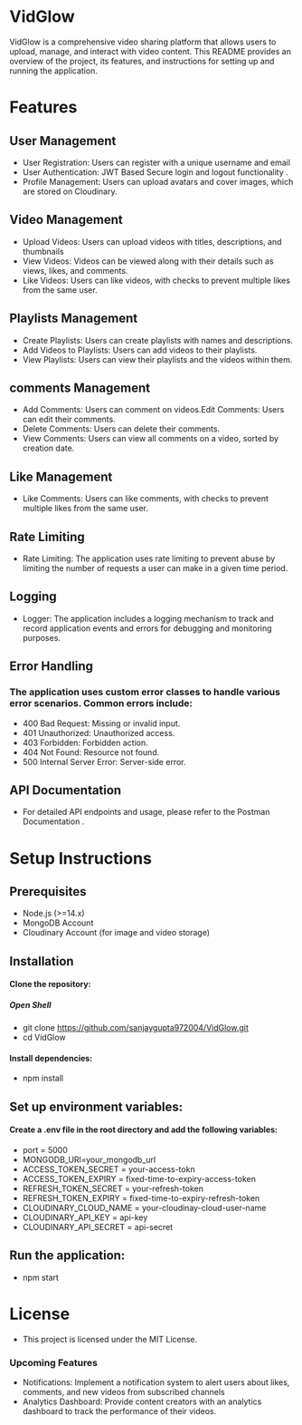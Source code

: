 
# VidGlow

VidGlow is a comprehensive video sharing platform that allows users to upload, manage, and interact with video content. This README provides an overview of the project, its features, and instructions for setting up and running the application.


# Features

## User Management

* User Registration: Users can register with a unique username and email 
* User Authentication: JWT Based Secure login and logout functionality .
* Profile Management: Users  can upload avatars and cover images, which are stored on Cloudinary.

## Video Management 

* Upload Videos: Users can upload videos with titles, descriptions, and thumbnails 
*  View Videos: Videos can be viewed along with their details such as views, likes, and comments.
* Like Videos: Users can like videos, with checks to prevent multiple likes from the same user.

## Playlists Management

* Create Playlists: Users can create playlists with names and descriptions.
* Add Videos to Playlists: Users can add videos to their playlists.
* View Playlists: Users can view their playlists and the videos within them.

## comments Management

* Add Comments: Users can comment on videos.Edit Comments: Users can edit their comments.
* Delete Comments: Users can delete their comments.
* View Comments: Users can view all comments on a video, sorted by creation date.

## Like Management

* Like Comments: Users can like comments, with checks to prevent multiple likes from the same user.

## Rate Limiting

* Rate Limiting: The application uses rate limiting to prevent abuse by limiting the number of requests a user can make in a given time period.

## Logging

* Logger: The application includes a logging mechanism to track and record application events and errors for debugging and monitoring purposes.

## Error Handling

###  The application uses custom error classes to handle various error scenarios. Common errors include:

* 400 Bad Request: Missing or invalid input.
* 401 Unauthorized: Unauthorized access.
* 403 Forbidden: Forbidden action.
* 404 Not Found: Resource not found.
* 500 Internal Server Error: Server-side error.

## API Documentation

* For detailed API endpoints and usage, please refer to the Postman Documentation .

# Setup Instructions

## Prerequisites

* Node.js (>=14.x)
* MongoDB Account 
* Cloudinary Account (for image and video storage)

## Installation

#### Clone the repository:

##### Open Shell 
* git clone https://github.com/sanjaygupta972004/VidGlow.git
* cd VidGlow

#### Install dependencies: 

 * npm install

 ## Set up environment variables: 

 #### Create a .env file in the root directory and add the following variables:
* port = 5000
* MONGODB_URl=your_mongodb_url
* ACCESS_TOKEN_SECRET = your-access-tokn
* ACCESS_TOKEN_EXPIRY = fixed-time-to-expiry-access-token
* REFRESH_TOKEN_SECRET = your-refresh-token
* REFRESH_TOKEN_EXPIRY = fixed-time-to-expiry-refresh-token
* CLOUDINARY_CLOUD_NAME = your-cloudinay-cloud-user-name
* CLOUDINARY_API_KEY =    api-key
* CLOUDINARY_API_SECRET = api-secret

## Run the application:

* npm start

# License

* This project is licensed under the MIT License.


### Upcoming Features

* Notifications: Implement a notification system to alert users about likes, comments, and new videos from subscribed channels
* Analytics Dashboard: Provide content creators with an analytics dashboard to track the performance of their videos.











